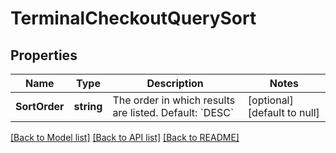 # TerminalCheckoutQuerySort

## Properties
Name | Type | Description | Notes
------------ | ------------- | ------------- | -------------
**SortOrder** | **string** | The order in which results are listed. Default: &#x60;DESC&#x60; | [optional] [default to null]

[[Back to Model list]](../README.md#documentation-for-models) [[Back to API list]](../README.md#documentation-for-api-endpoints) [[Back to README]](../README.md)

